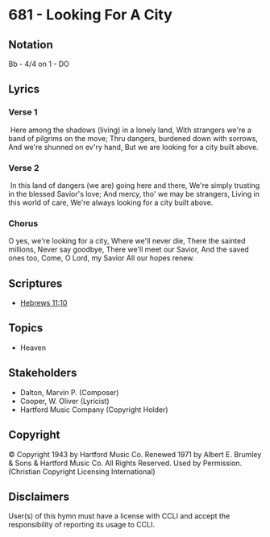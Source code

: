 # 681 - Looking For A City

## Notation

Bb - 4/4 on 1 - DO

## Lyrics

### Verse 1

 Here among the shadows (living) in a lonely land, With strangers we're a band of pilgrims on the move; Thru dangers, burdened down with sorrows, And we're shunned on ev'ry hand, But we are looking for a city built above.

### Verse 2

 In this land of dangers (we are) going here and there, We're simply trusting in the blessed Savior's love; And mercy, tho' we may be strangers, Living in this world of care, We're always looking for a city built above.  

### Chorus

O yes, we're looking for a city, Where we'll never die, There the sainted millions, Never say goodbye, There we'll meet our Savior, And the saved ones too, Come, O Lord, my Savior All our hopes renew. 


## Scriptures

- [Hebrews 11:10](https://www.biblegateway.com/passage/?search=Hebrews%2011%3A10)

## Topics

- Heaven

## Stakeholders

- Dalton, Marvin P. (Composer)
- Cooper, W. Oliver (Lyricist)
- Hartford Music Company (Copyright Holder)

## Copyright

© Copyright 1943 by Hartford Music Co. Renewed 1971 by Albert E. Brumley & Sons & Hartford Music Co. All Rights Reserved. Used by Permission.
(Christian Copyright Licensing International)

## Disclaimers

User(s) of this hymn must have a license with CCLI and accept the responsibility of reporting its usage to CCLI.


